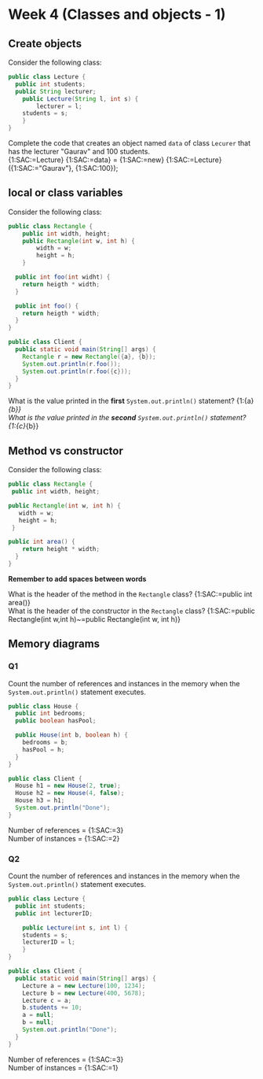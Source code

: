 # Week 4 (Classes and objects - 1)

## Create objects
Consider the following class:
```java
public class Lecture {
  public int students;
  public String lecturer;
	public Lecture(String l, int s) {
		lecturer = l;
    students = s;
	}
}
```
Complete the code that creates an object named `data` of class `Lecurer` that has the lecturer "Gaurav" and 100 students.  
{1:SAC:=Lecture} {1:SAC:=data} = {1:SAC:=new} {1:SAC:=Lecture}({1:SAC:="Gaurav"}, {1:SAC:100});

## local or class variables
Consider the following class:

```java
public class Rectangle {
	public int width, height;
	public Rectangle(int w, int h) {
		width = w;
		height = h;
	}

  public int foo(int widht) {
    return heigth * width;
  }

  public int foo() {
    return heigth * width;
  }
}

public class Client {
  public static void main(String[] args) {
    Rectangle r = new Rectangle({a}, {b});
    System.out.println(r.foo());
    System.out.println(r.foo({c}));
  }
}
```

What is the value printed in the **first** `System.out.println()` statement? {1:{a}*{b}}  
What is the value printed in the **second** `System.out.println()` statement? {1:{c}*{b}}

## Method vs constructor
Consider the following class:

```java
public class Rectangle {
 public int width, height;

public Rectangle(int w, int h) {
   width = w;
   height = h;
 }

public int area() {
    return height * width;
  }
}
```
**Remember to add spaces between words**

What is the header of the method in the `Rectangle` class? {1:SAC:=public int area()}  
What is the header of the constructor in the `Rectangle` class? {1:SAC:=public Rectangle(int w,int h)~=public Rectangle(int w, int h)}  

## Memory diagrams

### Q1
Count the number of references and instances in the memory when the `System.out.println()` statement executes.
```java
public class House {
  public int bedrooms;
  public boolean hasPool;

  public House(int b, boolean h) {
    bedrooms = b;
    hasPool = h;
  }
}

public class Client {
  House h1 = new House(2, true);
  House h2 = new House(4, false);
  House h3 = h1;
  System.out.println("Done");
}
```
Number of references = {1:SAC:=3}  
Number of instances = {1:SAC:=2}  

### Q2
Count the number of references and instances in the memory when the `System.out.println()` statement executes.
```java
public class Lecture {
  public int students;
  public int lecturerID;

	public Lecture(int s, int l) {
    students = s;
    lecturerID = l;
	}
}

public class Client {
  public static void main(String[] args) {
    Lecture a = new Lecture(100, 1234);
    Lecture b = new Lecture(400, 5678);
    Lecture c = a;
    b.students += 10;
    a = null;
    b = null;
    System.out.println("Done");
  }
}
```
Number of references = {1:SAC:=3}  
Number of instances = {1:SAC:=1}  
